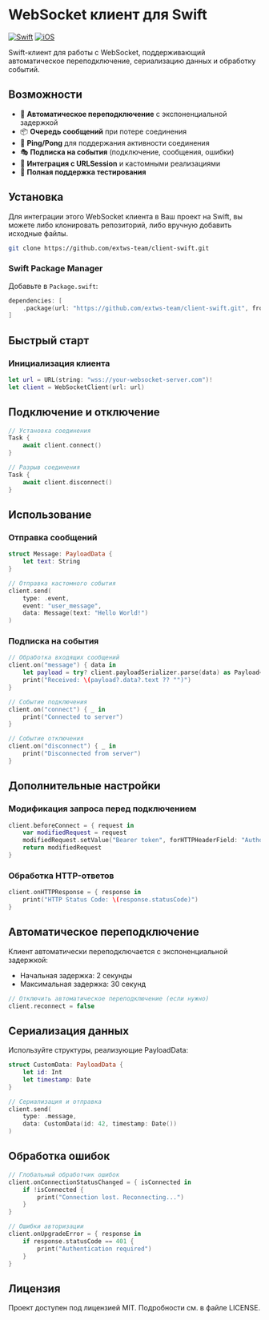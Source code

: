 

# WebSocket клиент для Swift

[![Swift](https://img.shields.io/badge/Swift-5.5+-orange.svg)](https://swift.org)
[![iOS](https://img.shields.io/badge/iOS-13.0+-blue.svg)](https://developer.apple.com/ios/)

Swift-клиент для работы с WebSocket, поддерживающий автоматическое переподключение, сериализацию данных и обработку событий.

## Возможности

- 🚀 **Автоматическое переподключение** с экспоненциальной задержкой
- 📦 **Очередь сообщений** при потере соединения
- 💓 **Ping/Pong** для поддержания активности соединения
- 🎭 **Подписка на события** (подключение, сообщения, ошибки)
- 🧩 **Интеграция с URLSession** и кастомными реализациями
- 🧪 **Полная поддержка тестирования**

## Установка

Для интеграции этого WebSocket клиента в Ваш проект на Swift, вы можете либо клонировать репозиторий, либо вручную добавить исходные файлы.

```bash
git clone https://github.com/extws-team/client-swift.git
```

### Swift Package Manager

Добавьте в `Package.swift`:

```swift
dependencies: [
    .package(url: "https://github.com/extws-team/client-swift.git", from: "1.1.0")
]
```

## Быстрый старт

### Инициализация клиента

```swift
let url = URL(string: "wss://your-websocket-server.com")!
let client = WebSocketClient(url: url)
```

## Подключение и отключение

```swift
// Установка соединения
Task {
    await client.connect()
}

// Разрыв соединения
Task {
    await client.disconnect()
}
```

## Использование

### Отправка сообщений

```swift
struct Message: PayloadData {
    let text: String
}

// Отправка кастомного события
client.send(
    type: .event,
    event: "user_message",
    data: Message(text: "Hello World!")
)
```

### Подписка на события

```swift
// Обработка входящих сообщений
client.on("message") { data in
    let payload = try? client.payloadSerializer.parse(data) as Payload<Message>
    print("Received: \(payload?.data?.text ?? "")")
}

// Событие подключения
client.on("connect") { _ in
    print("Connected to server")
}

// Событие отключения
client.on("disconnect") { _ in
    print("Disconnected from server")
}
```

## Дополнительные настройки

### Модификация запроса перед подключением

```swift
client.beforeConnect = { request in
    var modifiedRequest = request
    modifiedRequest.setValue("Bearer token", forHTTPHeaderField: "Authorization")
    return modifiedRequest
}
```

### Обработка HTTP-ответов

```swift
client.onHTTPResponse = { response in
    print("HTTP Status Code: \(response.statusCode)")
}
```

## Автоматическое переподключение

Клиент автоматически переподключается с экспоненциальной задержкой:

- Начальная задержка: 2 секунды
- Максимальная задержка: 30 секунд

```swift
// Отключить автоматическое переподключение (если нужно)
client.reconnect = false
```

## Сериализация данных

Используйте структуры, реализующие PayloadData:

```swift
struct CustomData: PayloadData {
    let id: Int
    let timestamp: Date
}

// Сериализация и отправка
client.send(
    type: .message,
    data: CustomData(id: 42, timestamp: Date())
)
```

## Обработка ошибок

```swift
// Глобальный обработчик ошибок
client.onConnectionStatusChanged = { isConnected in
    if !isConnected {
        print("Connection lost. Reconnecting...")
    }
}

// Ошибки авторизации
client.onUpgradeError = { response in
    if response.statusCode == 401 {
        print("Authentication required")
    }
}
```

## Лицензия
Проект доступен под лицензией MIT. Подробности см. в файле LICENSE.
